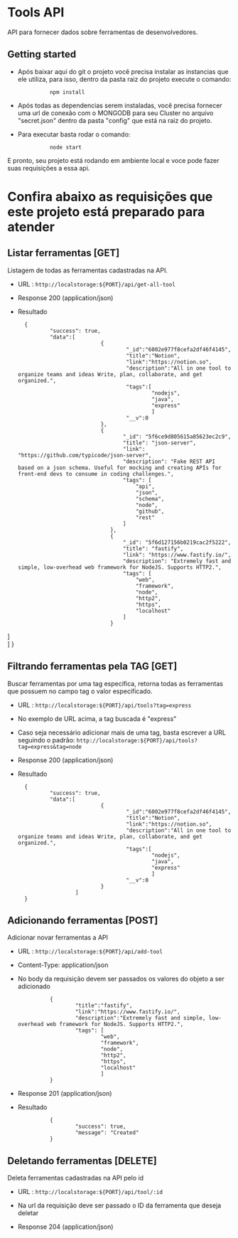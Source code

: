 
# Tools API

API para fornecer dados sobre ferramentas de desenvolvedores.

## Getting started

+ Após baixar aqui do git o projeto você precisa instalar as instancias que ele utiliza, para isso, dentro da pasta raiz do projeto execute o comando:

                npm install

+ Após todas as dependencias serem instaladas, você precisa fornecer uma url de conexão com o MONGODB para seu Cluster no arquivo "secret.json" dentro da pasta "config" que está na raiz do projeto.

+ Para executar basta rodar o comando:

                node start

E pronto, seu projeto está rodando em ambiente local e voce pode fazer suas requisições a essa api.

# Confira abaixo as requisições que este projeto está preparado para atender

## Listar ferramentas [GET]

Listagem de todas as ferramentas cadastradas na API.
+ URL : `http://localstorage:${PORT}/api/get-all-tool`
+ Response 200 (application/json)
+ Resultado
        
        {
                "success": true,
                "data":[
                                {
                                        "_id":"6002e977f8cefa2df46f4145",
                                        "title":"Notion",
                                        "link":"https://notion.so",
                                        "description":"All in one tool to organize teams and ideas Write, plan, collaborate, and get organized.",
                                        "tags":[
                                                "nodejs",
                                                "java",
                                                "express"
                                                ]
                                        "__v":0
                                },
                                {
                                       "_id": "5f6ce9d805615a85623ec2c9",
                                       "title": "json-server",
                                       "link": "https://github.com/typicode/json-server",
                                       "description": "Fake REST API based on a json schema. Useful for mocking and creating APIs for front-end devs to consume in coding challenges.",
                                       "tags": [
                                           "api",
                                           "json",
                                           "schema",
                                           "node",
                                           "github",
                                           "rest"
                                       ]
                                   },
                                   {
                                       "_id": "5f6d127156b0219cac2f5222",
                                       "title": "fastify",
                                       "link": "https://www.fastify.io/",
                                       "description": "Extremely fast and simple, low-overhead web framework for NodeJS. Supports HTTP2.",
                                       "tags": [
                                           "web",
                                           "framework",
                                           "node",
                                           "http2",
                                           "https",
                                           "localhost"
                                       ]
                                   }
 ]     
                        ]
        }

## Filtrando ferramentas pela TAG [GET]
Buscar ferramentas por uma tag especifica, retorna todas as ferramentas que possuem no campo tag o valor especificado.
+ URL : `http://localstorage:${PORT}/api/tools?tag=express`
+ No exemplo de URL acima, a tag buscada é "express"
+ Caso seja necessário adicionar mais de uma tag, basta escrever a URL seguindo o padrão: `http://localstorage:${PORT}/api/tools?tag=express&tag=node`
+ Response 200 (application/json)
+ Resultado

        {
                "success": true,
                "data":[
                                {
                                        "_id":"6002e977f8cefa2df46f4145",
                                        "title":"Notion",
                                        "link":"https://notion.so",
                                        "description":"All in one tool to organize teams and ideas Write, plan, collaborate, and get organized.",
                                        "tags":[
                                                "nodejs",
                                                "java",
                                                "express"
                                                ]
                                        "__v":0
                                }
                        ]
        }
        

## Adicionando ferramentas [POST]
Adicionar novar ferramentas a API
+ URL : `http://localstorage:${PORT}/api/add-tool`
+ Content-Type: application/json
+ No body da requisição devem ser passados os valores do objeto a ser adicionado
        
             
                {
                        "title":"fastify",
                        "link":"https://www.fastify.io/",
                        "description":"Extremely fast and simple, low-overhead web framework for NodeJS. Supports HTTP2.",
                        "tags": [
                                "web",
                                "framework",
                                "node",
                                "http2",
                                "https",
                                "localhost"
                                ]
                }
             
+ Response 201 (application/json)
+ Resultado

                {
                        "success": true,
                        "message": "Created"
                }
        



## Deletando ferramentas [DELETE]
Deleta ferramentas cadastradas na API pelo id
+ URL : `http://localstorage:${PORT}/api/tool/:id`

+ Na url da requisição deve ser passado o ID da ferramenta que deseja deletar
+ Response 204 (application/json)

